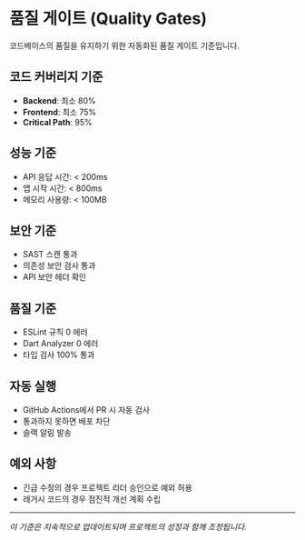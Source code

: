 # 품질 게이트 (Quality Gates)

코드베이스의 품질을 유지하기 위한 자동화된 품질 게이트 기준입니다.

## 코드 커버리지 기준

- **Backend**: 최소 80%
- **Frontend**: 최소 75%
- **Critical Path**: 95%

## 성능 기준

- API 응답 시간: < 200ms
- 앱 시작 시간: < 800ms
- 메모리 사용량: < 100MB

## 보안 기준

- SAST 스캔 통과
- 의존성 보안 검사 통과
- API 보안 헤더 확인

## 품질 기준

- ESLint 규칙 0 에러
- Dart Analyzer 0 에러
- 타입 검사 100% 통과

## 자동 실행

- GitHub Actions에서 PR 시 자동 검사
- 통과하지 못하면 배포 차단
- 슬랙 알림 발송

## 예외 사항

- 긴급 수정의 경우 프로젝트 리더 승인으로 예외 허용
- 레거시 코드의 경우 점진적 개선 계획 수립

---

*이 기준은 지속적으로 업데이트되며 프로젝트의 성장과 함께 조정됩니다.*